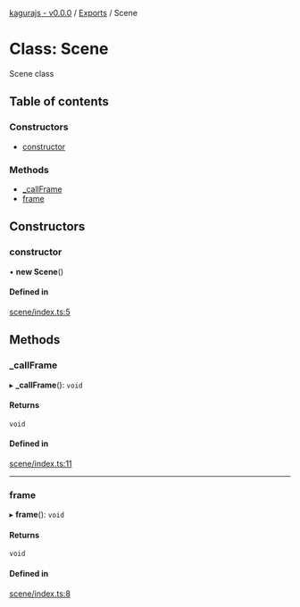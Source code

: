 [kagurajs - v0.0.0](../README.md) / [Exports](../modules.md) / Scene

# Class: Scene

Scene class

## Table of contents

### Constructors

- [constructor](Scene.md#constructor)

### Methods

- [\_callFrame](Scene.md#_callframe)
- [frame](Scene.md#frame)

## Constructors

### constructor

• **new Scene**()

#### Defined in

[scene/index.ts:5](https://github.com/nakasyou/KaguraJSc/blob/7e4bd0f/src/scene/index.ts#L5)

## Methods

### \_callFrame

▸ **_callFrame**(): `void`

#### Returns

`void`

#### Defined in

[scene/index.ts:11](https://github.com/nakasyou/KaguraJSc/blob/7e4bd0f/src/scene/index.ts#L11)

___

### frame

▸ **frame**(): `void`

#### Returns

`void`

#### Defined in

[scene/index.ts:8](https://github.com/nakasyou/KaguraJSc/blob/7e4bd0f/src/scene/index.ts#L8)

